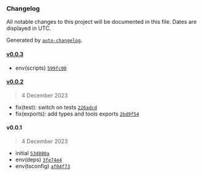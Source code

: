 ### Changelog

All notable changes to this project will be documented in this file. Dates are displayed in UTC.

Generated by [`auto-changelog`](https://github.com/CookPete/auto-changelog).

#### [v0.0.3](https://github.com/wmakeev/xlsx-to-csv/compare/v0.0.2...v0.0.3)

- env(scripts) [`599fc00`](https://github.com/wmakeev/xlsx-to-csv/commit/599fc0010763762255a9b2a02af7568e7a71117e)

#### [v0.0.2](https://github.com/wmakeev/xlsx-to-csv/compare/v0.0.1...v0.0.2)

> 4 December 2023

- fix(test): switch on tests [`226adcd`](https://github.com/wmakeev/xlsx-to-csv/commit/226adcd9f52e14eee46f0001eee54aaaea789c72)
- fix(exports): add types and tools exports [`2bd9f54`](https://github.com/wmakeev/xlsx-to-csv/commit/2bd9f541f2778d8ea656dd0067f3ae915cb65ed8)

#### v0.0.1

> 4 December 2023

- initial [`53d880a`](https://github.com/wmakeev/xlsx-to-csv/commit/53d880ae405de1a15af86824253a31b7a969f614)
- env(deps) [`3fe74e4`](https://github.com/wmakeev/xlsx-to-csv/commit/3fe74e4f49279999da81bccba83e6272e3dc6e4b)
- env(tsconfig) [`af04f73`](https://github.com/wmakeev/xlsx-to-csv/commit/af04f7386abd51e129375f6ced31da460ad7de04)
